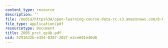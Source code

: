 ```yaml
---
content_type: resource
description: ''
file: /media/https%3A/open-learning-course-data-rc.s3.amazonaws.com/8-02x-physics-ii-electricity-magnetism-with-an-experimental-focus-spring-2005/5291632be3548207202fe3ce601e40d8_2005_prct_qz4b.pdf
file_type: application/pdf
resourcetype: Document
title: 2005_prct_qz4b.pdf
uid: 5291632b-e354-8207-202f-e3ce601e40d8
---
```

